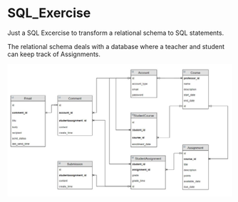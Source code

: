# SQL_Exercise
Just a SQL Excercise to transform a relational schema to SQL statements.

The relational schema deals with a database where a teacher and student can keep track of Assignments. <br>

![](/images/relational_schema.JPG)

